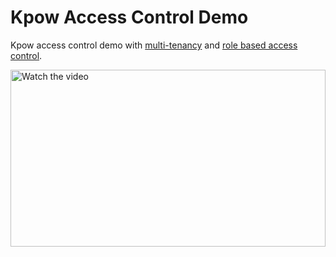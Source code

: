 # Kpow Access Control Demo

Kpow access control demo with [multi-tenancy](https://docs.factorhouse.io/kpow/multi-tenancy) and [role based access control](https://docs.factorhouse.io/kpow/authorization/role-based-access-control).

<div style="position: relative; width: 100%; max-width: 100%; padding-bottom: 56.25%; height: 0; overflow: hidden; margin: auto;">
  <a href="https://www.youtube.com/watch?v=iCTrRg2cJao" target="_blank">
    <img src="https://img.youtube.com/vi/iCTrRg2cJao/0.jpg" 
         style="position: absolute; width: 100%; height: 100%; top: 0; left: 0; object-fit: cover;" 
         alt="Watch the video">
  </a>
</div>
